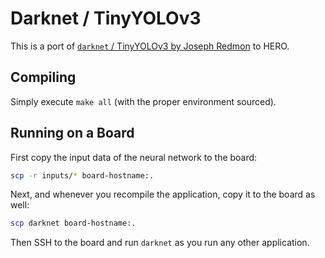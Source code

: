 # Darknet / TinyYOLOv3

This is a port of [`darknet` / TinyYOLOv3 by Joseph Redmon](https://pjreddie.com/darknet/yolo/) to
HERO.


## Compiling

Simply execute `make all` (with the proper environment sourced).

## Running on a Board

First copy the input data of the neural network to the board:
```sh
scp -r inputs/* board-hostname:.
```

Next, and whenever you recompile the application, copy it to the board as well:
```sh
scp darknet board-hostname:.
```

Then SSH to the board and run `darknet` as you run any other application.
